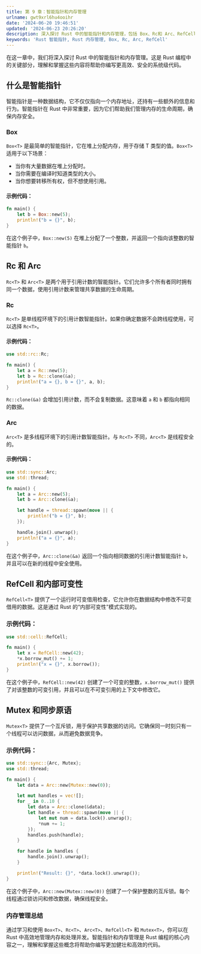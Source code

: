 ```yaml
---
title: 第 9 章：智能指针和内存管理
urlname: gwt9xrl6hu4ooihr
date: '2024-06-20 19:46:51'
updated: '2024-06-23 20:26:20'
description: 深入探讨 Rust 中的智能指针和内存管理，包括 Box、Rc和 Arc、RefCell以及内部可变性，Mutex和同步原语等内容，掌握 Rust 的内存管理技巧。
keywords: 'Rust 智能指针, Rust 内存管理, Box, Rc, Arc, RefCell'
---
```

在这一章中，我们将深入探讨 Rust 中的智能指针和内存管理。这是 Rust 编程中的关键部分，理解和掌握这些内容将帮助你编写更高效、安全的系统级代码。
## 什么是智能指针
智能指针是一种数据结构，它不仅仅指向一个内存地址，还持有一些额外的信息和行为。智能指针在 Rust 中非常重要，因为它们帮助我们管理内存的生命周期，确保内存安全。
### Box<T>
`Box<T>` 是最简单的智能指针，它在堆上分配内存，用于存储 T 类型的值。`Box<T>` 适用于以下场景：

- 当你有大量数据在堆上分配时。
- 当你需要在编译时知道类型的大小。
- 当你想要转移所有权，但不想使用引用。
#### 示例代码：
```rust
fn main() {
    let b = Box::new(5);
    println!("b = {}", b);
}
```
在这个例子中，`Box::new(5)` 在堆上分配了一个整数，并返回一个指向该整数的智能指针 `b`。
## Rc<T> 和 Arc<T>
`Rc<T>` 和 `Arc<T>` 是两个用于引用计数的智能指针。它们允许多个所有者同时拥有同一个数据，使用引用计数来管理共享数据的生命周期。
### Rc<T>
`Rc<T>` 是单线程环境下的引用计数智能指针。如果你确定数据不会跨线程使用，可以选择 `Rc<T>`。
#### 示例代码：
```rust
use std::rc::Rc;

fn main() {
    let a = Rc::new(5);
    let b = Rc::clone(&a);
    println!("a = {}, b = {}", a, b);
}
```
`Rc::clone(&a)` 会增加引用计数，而不会复制数据。这意味着 `a` 和 `b` 都指向相同的数据。
### Arc<T>
`Arc<T>` 是多线程环境下的引用计数智能指针。与 `Rc<T>` 不同，`Arc<T>` 是线程安全的。
#### 示例代码：
```rust
use std::sync::Arc;
use std::thread;

fn main() {
    let a = Arc::new(5);
    let b = Arc::clone(&a);

    let handle = thread::spawn(move || {
        println!("b = {}", b);
    });

    handle.join().unwrap();
    println!("a = {}", a);
}
```
在这个例子中，`Arc::clone(&a)` 返回一个指向相同数据的引用计数智能指针 `b`，并且可以在新的线程中安全使用。
## RefCell<T> 和内部可变性
`RefCell<T>` 提供了一个运行时可变借用检查，它允许你在数据结构中修改不可变借用的数据。这是通过 Rust 的“内部可变性”模式实现的。
### 示例代码：
```rust
use std::cell::RefCell;

fn main() {
    let x = RefCell::new(42);
    *x.borrow_mut() += 1;
    println!("x = {}", x.borrow());
}
```
在这个例子中，`RefCell::new(42)` 创建了一个可变的整数，`x.borrow_mut()` 提供了对该整数的可变引用，并且可以在不可变引用的上下文中修改它。
## Mutex<T> 和同步原语
`Mutex<T>` 提供了一个互斥锁，用于保护共享数据的访问。它确保同一时刻只有一个线程可以访问数据，从而避免数据竞争。
### 示例代码：
```rust
use std::sync::{Arc, Mutex};
use std::thread;

fn main() {
    let data = Arc::new(Mutex::new(0));

    let mut handles = vec![];
    for _ in 0..10 {
        let data = Arc::clone(&data);
        let handle = thread::spawn(move || {
            let mut num = data.lock().unwrap();
            *num += 1;
        });
        handles.push(handle);
    }

    for handle in handles {
        handle.join().unwrap();
    }

    println!("Result: {}", *data.lock().unwrap());
}
```
在这个例子中，`Arc::new(Mutex::new(0))` 创建了一个保护整数的互斥锁。每个线程通过锁访问和修改数据，确保线程安全。
### 内存管理总结
通过学习和使用 `Box<T>`、`Rc<T>`、`Arc<T>`、`RefCell<T>` 和 `Mutex<T>`，你可以在 Rust 中高效地管理内存和处理并发。智能指针和内存管理是 Rust 编程的核心内容之一，理解和掌握这些概念将帮助你编写更加健壮和高效的代码。
